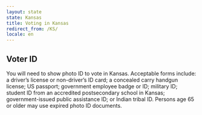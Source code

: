 ```yaml
---
layout: state
state: Kansas
title: Voting in Kansas
redirect_from: /KS/
locale: en
---
```


## Voter ID

You will need to show photo ID to vote in Kansas. Acceptable forms include: a driver’s license or non-driver’s ID card; a concealed carry handgun license; US passport; government employee badge or ID; military ID; student ID from an accredited postsecondary school in Kansas; government-issued public assistance ID; or Indian tribal ID. Persons age 65 or older may use expired photo ID documents. 
